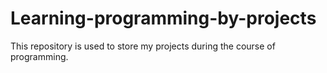 # Learning-programming-by-projects
This repository is used to store my projects during the course of programming.
